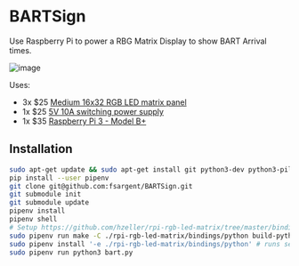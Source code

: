 # BARTSign
Use Raspberry Pi to power a RBG Matrix Display to show BART Arrival times.

![image](i.imgur.com/iaVmHZhb.jpg)

Uses:
- 3x $25 [Medium 16x32 RGB LED matrix panel](https://www.adafruit.com/product/420)
- 1x $25 [5V 10A switching power supply](https://www.adafruit.com/product/658)
- 1x $35 [Raspberry Pi 3 - Model B+](https://www.adafruit.com/product/3775)


## Installation

```bash
sudo apt-get update && sudo apt-get install git python3-dev python3-pillow libtiff-dev  zlib1g-dev libfreetype6-dev liblcms1-dev libwebp-dev tcl8.5-dev tk8.5-dev -y
pip install --user pipenv
git clone git@github.com:fsargent/BARTSign.git
git submodule init
git submodule update
pipenv install
pipenv shell
# Setup https://github.com/hzeller/rpi-rgb-led-matrix/tree/master/bindings/python
sudo pipenv run make -C ./rpi-rgb-led-matrix/bindings/python build-python PYTHON=$(which python3)
sudo pipenv install '-e ./rpi-rgb-led-matrix/bindings/python' # runs setup.py install for pipenv
sudo pipenv run python3 bart.py
```
